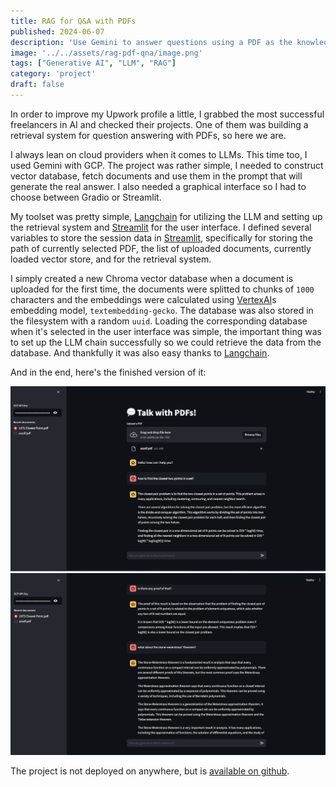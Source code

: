 ```yaml
---
title: RAG for Q&A with PDFs
published: 2024-06-07
description: 'Use Gemini to answer questions using a PDF as the knowledge store'
image: '../../assets/rag-pdf-qna/image.png'
tags: ["Generative AI", "LLM", "RAG"]
category: 'project'
draft: false 
---
```


In order to improve my Upwork profile a little, I grabbed the most successful freelancers in AI and checked their projects. One of them was building a retrieval system for question answering with PDFs, so here we are.

I always lean on cloud providers when it comes to LLMs. This time too, I used Gemini with GCP. The project was rather simple, I needed to construct vector database, fetch documents and use them in the prompt that will generate the real answer. I also needed a graphical interface so I had to choose between Gradio or Streamlit.

My toolset was pretty simple, [Langchain](https://www.langchain.com/) for utilizing the LLM and setting up the retrieval system and [Streamlit](https://streamlit.io/) for the user interface. I defined several variables to store the session data in [Streamlit](https://streamlit.io/), specifically for storing the path of currently selected PDF, the list of uploaded documents, currently loaded vector store, and for the retrieval system.

I simply created a new Chroma vector database when a document is uploaded for the first time, the documents were splitted to chunks of `1000` characters and the embeddings were calculated using [VertexAI](https://cloud.google.com/vertex-ai)s embedding model, `textembedding-gecko`. The database was also stored in the filesystem with a random `uuid`. Loading the corresponding database when it's selected in the user interface was simple, the important thing was to set up the LLM chain successfully so we could retrieve the data from the database. And thankfully it was also easy thanks to [Langchain](https://www.langchain.com/).

And in the end, here's the finished version of it:

![chatting with pdfs 1](../../assets/rag-pdf-qna/image.png)
![chatting with pdfs 2](../../assets/rag-pdf-qna/image-1.png)

The project is not deployed on anywhere, but is [available on github](https://github.com/alperiox/rag-pdf-qna).
